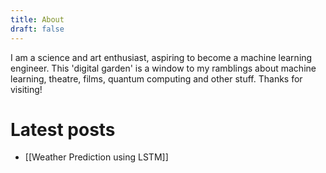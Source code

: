 ```yaml
---
title: About
draft: false
---
```

I am a science and art enthusiast, aspiring to become a machine learning engineer. This 'digital garden' is a window to my ramblings about machine learning, theatre, films, quantum computing and other stuff.
Thanks for visiting!
# Latest posts
- [[Weather Prediction using LSTM]]

 
